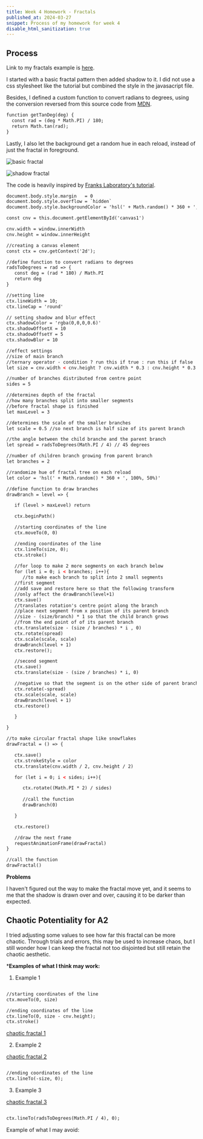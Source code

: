 ```yaml
---
title: Week 4 Homework - Fractals
published_at: 2024-03-27
snippet: Process of my homework for week 4
disable_html_sanitization: true
---
```


## Process

Link to my fractals example is [here](https://buuchimach-wk4-hw-fractals.deno.dev/).

I started with a basic fractal pattern then added shadow to it. I did not use a css stylesheet like the tutorial but combined the style in the javasacript file. 

Besides, I defined a custom function to convert radians to degrees, using the conversion reversed from this source code from [MDN](https://developer.mozilla.org/en-US/docs/Web/JavaScript/Reference/Global_Objects/Math/tan).

```html
function getTanDeg(deg) {
  const rad = (deg * Math.PI) / 180;
  return Math.tan(rad);
}
```

Lastly, I also let the background get a random hue in each reload, instead of just the fractal in foreground.

![basic fractal](/hw_w4/fractal_basic.png)

![shadow fractal](/hw_w4/fractal_shadow.png)

The code is heavily inspired by [Franks Laboratory's tutorial](https://www.youtube.com/watch?v=dQKYao-daYw&list=PLYElE_rzEw_tN_lGjsx8uK85k-xZc4yrl).

```html
document.body.style.margin   = 0
document.body.style.overflow = `hidden`
document.body.style.backgroundColor = 'hsl(' + Math.random() * 360 + ', 100%, 30%)'

const cnv = this.document.getElementById('canvas1')

cnv.width = window.innerWidth
cnv.height = window.innerHeight

//creating a canvas element
const ctx = cnv.getContext('2d');

//define function to convert radians to degrees
radsToDegrees = rad => {
   const deg = (rad * 180) / Math.PI
   return deg
}

//setting line
ctx.lineWidth = 10;
ctx.lineCap = 'round'

// setting shadow and blur effect 
ctx.shadowColor = 'rgba(0,0,0,0.6)'
ctx.shadowOffsetX = 10
ctx.shadowOffsetY = 5
ctx.shadowBlur = 10

//effect settings
//size of main branch 
//ternary operator - condition ? run this if true : run this if false
let size = cnv.width < cnv.height ? cnv.width * 0.3 : cnv.height * 0.3

//number of branches distributed from centre point
sides = 5

//determines depth of the fractal
//how many branches split into smaller segments
//before fractal shape is finished
let maxLevel = 3

//determines the scale of the smaller branches
let scale = 0.5 //so next branch is half size of its parent branch

//the angle between the child branche and the parent branch
let spread = radsToDegrees(Math.PI / 4) // 45 degrees

//number of children branch growing from parent branch
let branches = 2

//randomize hue of fractal tree on each reload
let color = 'hsl(' + Math.random() * 360 + ', 100%, 50%)'

//define function to draw branches
drawBranch = level => {

   if (level > maxLevel) return

   ctx.beginPath()

   //starting coordinates of the line
   ctx.moveTo(0, 0)

   //ending coordinates of the line
   ctx.lineTo(size, 0);
   ctx.stroke()
   
   //for loop to make 2 more segments on each branch below
   for (let i = 0; i < branches; i++){
      //to make each branch to split into 2 small segments
   //first segment
   //add save and restore here so that the following transform 
   //only affect the drawBranch(level+1)
   ctx.save()
   //translates rotation's centre point along the branch
   //place next segment from x position of its parent branch
   //size - (size/branch) * 1 so that the child branch grows
   //from the end point of of its parent branch 
   ctx.translate(size - (size / branches) * i , 0) 
   ctx.rotate(spread)
   ctx.scale(scale, scale)
   drawBranch(level + 1)
   ctx.restore();

   //second segment
   ctx.save()
   ctx.translate(size - (size / branches) * i, 0) 

   //negative so that the segment is on the other side of parent branch
   ctx.rotate(-spread)
   ctx.scale(scale, scale)
   drawBranch(level + 1)
   ctx.restore()

   }

}

//to make circular fractal shape like snowflakes
drawFractal = () => {

   ctx.save()
   ctx.strokeStyle = color
   ctx.translate(cnv.width / 2, cnv.height / 2)

   for (let i = 0; i < sides; i++){

      ctx.rotate((Math.PI * 2) / sides)
      
      //call the function
      drawBranch(0)

   }

   ctx.restore()

   //draw the next frame
   requestAnimationFrame(drawFractal)
}

//call the function
drawFractal()
```

**Problems**

I haven't figured out the way to make the fractal move yet, and it seems to me that the shadow is drawn over and over, causing it to be darker than expected.

## Chaotic Potentiality for A2

I tried adjusting some values to see how far this fractal can be more chaotic. Through trials and errors, this may be used to increase chaos, but I still wonder how I can keep the fractal not too disjointed but still retain the chaotic aesthetic.

***Examples of what I think may work:**

1. Example 1

```html

//starting coordinates of the line
ctx.moveTo(0, size)

//ending coordinates of the line
ctx.lineTo(0, size - cnv.height);
ctx.stroke()

```

[chaotic fractal 1](/hw_w4/fractal_chaotic.png)

2. Example 2

[chaotic fractal 2](/hw_w4/fractal_chaotic_2.png)

```html

//ending coordinates of the line
ctx.lineTo(-size, 0);

```

3. Example 3

[chaotic fractal 3](/hw_w4/fractal_chaotic_3.png)

```html

ctx.lineTo(radsToDegrees(Math.PI / 4), 0);

```

Example of what I may avoid:

[]()


